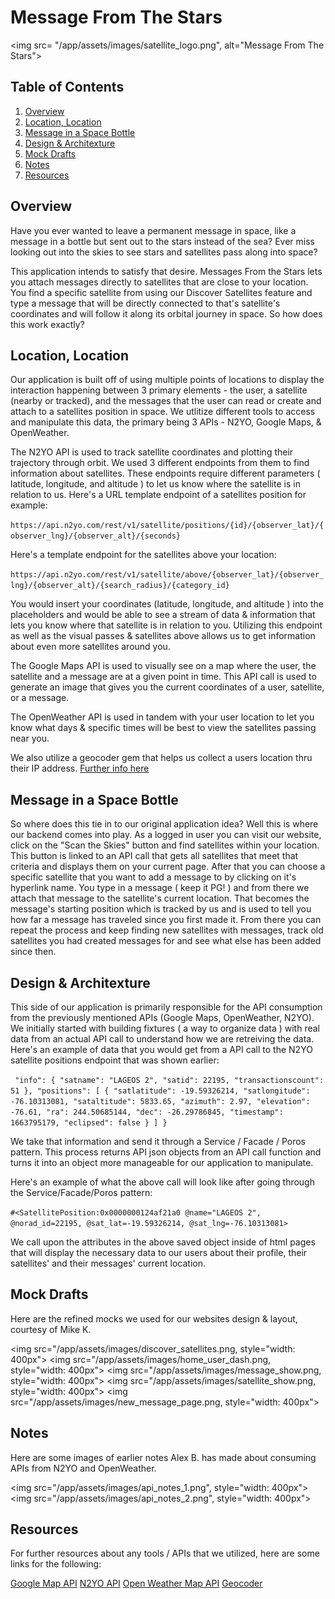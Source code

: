 # Message From The Stars

<img src= "/app/assets/images/satellite_logo.png", alt="Message From The Stars">

## Table of Contents
1. [Overview](#overview)
2. [Location, Location](#location,-location)
3. [Message in a Space Bottle](#message-in-a-space-bottle)
4. [Design & Architexture](#design-&-architexture)
5. [Mock Drafts](#mock-drafts)
6. [Notes](#notes)
7. [Resources](#resources)


## Overview

Have you ever wanted to leave a permanent message in space, like a message in a bottle but sent out to the stars instead of the sea? Ever miss looking out into the skies to see stars and satellites pass along into space?

This application intends to satisfy that desire. Messages From the Stars lets you attach messages directly to satellites that are close to your location. You find a specific satellite from using our Discover Satellites feature and type a message that will be directly connected to that's satellite's coordinates and will follow it along its orbital journey in space. So how does this work exactly?


## Location, Location

Our application is built off of using multiple points of locations to display the interaction happening between 3 primary elements - the user, a satellite (nearby or tracked), and the messages that the user can read or create and attach to a satellites position in space. We utlitize different tools to access and manipulate this data, the primary being 3 APIs - N2YO, Google Maps, & OpenWeather.

The N2YO API is used to track satellite coordinates and plotting their trajectory through orbit. We used 3 different endpoints from them to find information about satellites. These endpoints require different parameters ( latitude, longitude, and altitude ) to let us know where the satellite is in relation to us. Here's a URL template endpoint of a satellites position for example: 

  `https://api.n2yo.com/rest/v1/satellite/positions/{id}/{observer_lat}/{observer_lng}/{observer_alt}/{seconds}`
  
  Here's a template endpoint for the satellites above your location:
  
  `https://api.n2yo.com/rest/v1/satellite/above/{observer_lat}/{observer_lng}/{observer_alt}/{search_radius}/{category_id}`

You would insert your coordinates (latitude, longitude, and altitude ) into the placeholders and would be able to see a stream of data & information that lets you know where that satellite is in relation to you. Utilizing this endpoint as well as the visual passes & satellites above allows us to get information about even more satellites around you.

The Google Maps API is used to visually see on a map where the user, the satellite and a message are at a given point in time. This API call is used to generate an image that gives you the current coordinates of a user, satellite, or a message.

The OpenWeather API is used in tandem with your user location to let you know what days & specific times will be best to view the satellites passing near you.

We also utilize a geocoder gem that helps us collect a users location thru their IP address. [Further info here](https://github.com/alexreisner/geocoder#readme)

## Message in a Space Bottle

So where does this tie in to our original application idea? Well this is where our backend comes into play. As a logged in user you can visit our website, click on the "Scan the Skies" button and find satellites within your location. This button is linked to an API call that gets all satellites that meet that criteria and displays them on your current page. After that you can choose a specific satellite that you want to add a message to by clicking on it's hyperlink name. You type in a message ( keep it PG! ) and from there we attach that message to the satellite's current location. That becomes the message's starting position which is tracked by us and is used to tell you how far a message has traveled since you first made it. From there you can repeat the process and keep finding new satellites with messages, track old satellites you had created messages for and see what else has been added since then.

## Design & Architexture 

This side of our application is primarily responsible for the API consumption from the previously mentioned APIs (Google Maps, OpenWeather, N2YO). We initially started with building fixtures ( a way to organize data ) with real data from an actual API call to understand how we are retreiving the data. 
Here's an example of data that you would get from a API call to the N2YO satellite positions endpoint that was shown earlier:

  `
       "info": {
        "satname": "LAGEOS 2",
        "satid": 22195,
        "transactionscount": 51
    },
    "positions": [
        {
            "satlatitude": -19.59326214,
            "satlongitude": -76.10313081,
            "sataltitude": 5833.65,
            "azimuth": 2.97,
            "elevation": -76.61,
            "ra": 244.50685144,
            "dec": -26.29786845,
            "timestamp": 1663795179,
            "eclipsed": false
        }
    ]
}`


We take that information and send it through a Service / Facade / Poros pattern. This process returns API json objects from an API call function and turns it into an object more manageable for our application to manipulate. 

Here's an example of what the above call will look like after going through the Service/Facade/Poros pattern:

  `#<SatellitePosition:0x0000000124af21a0 @name="LAGEOS 2", @norad_id=22195, @sat_lat=-19.59326214, @sat_lng=-76.10313081>`

We call upon the attributes in the above saved object inside of html pages that will display the necessary data to our users about their profile, their satellites' and their messages' current location.


## Mock Drafts

Here are the refined mocks we used for our websites design & layout, courtesy of Mike K.

<img src="/app/assets/images/discover_satellites.png, style="width: 400px">
<img src="/app/assets/images/home_user_dash.png, style="width: 400px">
<img src="/app/assets/images/message_show.png, style="width: 400px">
<img src="/app/assets/images/satellite_show.png, style="width: 400px">
<img src="/app/assets/images/new_message_page.png, style="width: 400px">

## Notes

Here are some images of earlier notes Alex B. has made about consuming APIs from N2YO and OpenWeather.

<img src="/app/assets/images/api_notes_1.png", style="width: 400px">
<img src="/app/assets/images/api_notes_2.png", style="width: 400px">

## Resources 

For further resources about any tools / APIs that we utilized, here are some links for the following: 

[Google Map API](https://developers.google.com/maps/get-started "Google Map API Getting Started")
[N2YO API](https://www.n2yo.com/api/ "N2YO API")
[Open Weather Map API](https://openweathermap.org/api "OpenWeatherMap API")
[Geocoder](https://github.com/alexreisner/geocoder#readme "Geocoder Ruby Gem")


